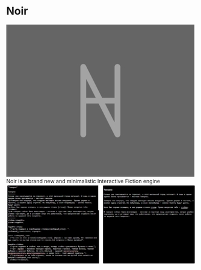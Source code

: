 # Noir
<img width=500 src=https://github.com/ostov-larion/noir/blob/master/cover.png />
Noir is a brand new and minimalistic Interactive Fiction engine
<img width=1000 src=https://github.com/ostov-larion/noir/blob/master/screenshot.png />
